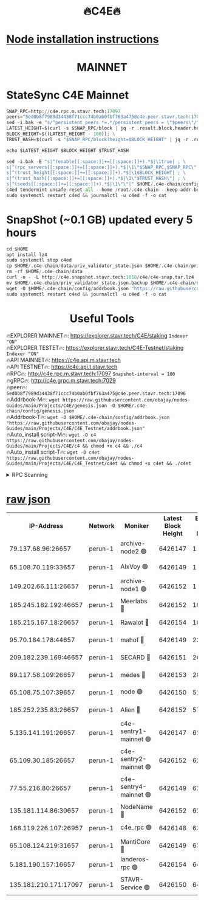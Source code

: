 <h1 align="center"> 🔥C4E🔥</h1>

[Node installation instructions](https://github.com/obajay/nodes-Guides/tree/main/Projects/C4E)
=

<h1 align="center"> MAINNET</h1>

# StateSync C4E Mainnet
```python
SNAP_RPC=http://c4e.rpc.m.stavr.tech:17097
peers="5ed0b8f7989d34438f71ccc74b0ab0fbf763a475@c4e.peer.stavr.tech:17096"
sed -i.bak -e "s/^persistent_peers *=.*/persistent_peers = \"$peers\"/" $HOME/.c4e-chain/config/config.toml
LATEST_HEIGHT=$(curl -s $SNAP_RPC/block | jq -r .result.block.header.height); \
BLOCK_HEIGHT=$((LATEST_HEIGHT - 100)); \
TRUST_HASH=$(curl -s "$SNAP_RPC/block?height=$BLOCK_HEIGHT" | jq -r .result.block_id.hash)

echo $LATEST_HEIGHT $BLOCK_HEIGHT $TRUST_HASH

sed -i.bak -E "s|^(enable[[:space:]]+=[[:space:]]+).*$|\1true| ; \
s|^(rpc_servers[[:space:]]+=[[:space:]]+).*$|\1\"$SNAP_RPC,$SNAP_RPC\"| ; \
s|^(trust_height[[:space:]]+=[[:space:]]+).*$|\1$BLOCK_HEIGHT| ; \
s|^(trust_hash[[:space:]]+=[[:space:]]+).*$|\1\"$TRUST_HASH\"| ; \
s|^(seeds[[:space:]]+=[[:space:]]+).*$|\1\"\"|" $HOME/.c4e-chain/config/config.toml
c4ed tendermint unsafe-reset-all --home /root/.c4e-chain --keep-addr-book
sudo systemctl restart c4ed && journalctl -u c4ed -f -o cat
```
# SnapShot (~0.1 GB) updated every 5 hours
```python
cd $HOME
apt install lz4
sudo systemctl stop c4ed
cp $HOME/.c4e-chain/data/priv_validator_state.json $HOME/.c4e-chain/priv_validator_state.json.backup
rm -rf $HOME/.c4e-chain/data
curl -o - -L http://c4e.snapshot.stavr.tech:1018/c4e/c4e-snap.tar.lz4 | lz4 -c -d - | tar -x -C $HOME/.c4e-chain --strip-components 2
mv $HOME/.c4e-chain/priv_validator_state.json.backup $HOME/.c4e-chain/data/priv_validator_state.json
wget -O $HOME/.c4e-chain/config/addrbook.json "https://raw.githubusercontent.com/obajay/nodes-Guides/main/Projects/C4E/addrbook.json"
sudo systemctl restart c4ed && journalctl -u c4ed -f -o cat
```
 <h1 align="center"> Useful Tools</h1>

🔥EXPLORER MAINNET🔥:  https://explorer.stavr.tech/C4E/staking            `Indexer "ON"` \
🔥EXPLORER TESTET🔥:   https://explorer.stavr.tech/C4E-Testnet/staking     `Indexer "ON"` \
🔥API MAINNET🔥:       https://c4e.api.m.stavr.tech \
🔥API TESTNET🔥:       https://c4e.api.t.stavr.tech \
🔥RPC🔥:               http://c4e.rpc.m.stavr.tech:17097                  `Snapshot-interval = 100` \
🔥gRPC🔥:              http://c4e.grpc.m.stavr.tech:7029 \
🔥peer🔥:              `5ed0b8f7989d34438f71ccc74b0ab0fbf763a475@c4e.peer.stavr.tech:17096` \
🔥Addrbook-M🔥:    ```wget https://raw.githubusercontent.com/obajay/nodes-Guides/main/Projects/C4E/genesis.json -O $HOME/.c4e-chain/config/genesis.json``` \
🔥Addrbook-T🔥:    ```wget -O $HOME/.c4e-chain/config/addrbook.json "https://raw.githubusercontent.com/obajay/nodes-Guides/main/Projects/C4E/C4E_Testnet/addrbook.json"``` \
🔥Auto_install script-M🔥: ```wget -O c4 https://raw.githubusercontent.com/obajay/nodes-Guides/main/Projects/C4E/c4 && chmod +x c4 && ./c4``` \
🔥Auto_install script-T🔥: ```wget -O c4et https://raw.githubusercontent.com/obajay/nodes-Guides/main/Projects/C4E/C4E_Testnet/c4et && chmod +x c4et && ./c4et```




<details>
<summary>RPC Scanning</summary>

<h2 align="center"> We scan nodes in real time every 4 hours. And we provide the final result of RPC endpoints.
We cannot influence the operation of these nodes in any way. </h2>


```python
If Voting Power is higher than 0 --> then the Node is a validator of the network and may be subject to attack and be a potential threat to the chain.
```
```python
We marked such validators with a red symbol
```

</details>

[raw json](https://rpc-check.c4e.stavr.tech/c4e/rpc-c4e-result.json)
=



<table><tr><th>IP-Address</th><th>Network</th><th>Moniker</th><th>Latest Block Height</th><th>Earliest Block Height</th><th>Catching Up</th><th>Tx Index</th><th>Voting Power</th><th>Scan Time</th></tr><tr><td>79.137.68.96:26657</td><td>perun-1</td><td>archive-node2 🟢</td><td>6426147</td><td>1</td><td>False</td><td>on</td><td>0</td><td>2023-12-24T11:24:11.017024912UTC</td></tr><tr><td>65.108.70.119:33657</td><td>perun-1</td><td>AlxVoy 🟢</td><td>6426149</td><td>1</td><td>False</td><td>on</td><td>0</td><td>2023-12-24T11:24:25.381946745UTC</td></tr><tr><td>149.202.66.111:26657</td><td>perun-1</td><td>archive-node1 🟢</td><td>6426152</td><td>1</td><td>False</td><td>on</td><td>0</td><td>2023-12-24T11:24:41.062500519UTC</td></tr><tr><td>185.245.182.192:46657</td><td>perun-1</td><td>Meerlabs 🔴</td><td>6426152</td><td>1051501</td><td>False</td><td>on</td><td>493550</td><td>2023-12-24T11:24:44.538983567UTC</td></tr><tr><td>185.215.167.18:26657</td><td>perun-1</td><td>Rawalot 🔴</td><td>6426154</td><td>1090501</td><td>False</td><td>on</td><td>579034</td><td>2023-12-24T11:24:55.777086602UTC</td></tr><tr><td>95.70.184.178:44657</td><td>perun-1</td><td>mahof 🔴</td><td>6426149</td><td>2342001</td><td>False</td><td>off</td><td>1357006</td><td>2023-12-24T11:24:24.499980147UTC</td></tr><tr><td>209.182.239.169:46657</td><td>perun-1</td><td>SECARD 🔴</td><td>6426151</td><td>2616101</td><td>False</td><td>off</td><td>675729</td><td>2023-12-24T11:24:38.743664541UTC</td></tr><tr><td>89.117.58.109:26657</td><td>perun-1</td><td>medes 🔴</td><td>6426153</td><td>2826001</td><td>False</td><td>off</td><td>471345</td><td>2023-12-24T11:24:50.972604518UTC</td></tr><tr><td>65.108.75.107:39657</td><td>perun-1</td><td>node 🟢</td><td>6426150</td><td>5198801</td><td>False</td><td>on</td><td>0</td><td>2023-12-24T11:24:27.823369809UTC</td></tr><tr><td>185.252.235.83:26657</td><td>perun-1</td><td>Alien 🔴</td><td>6426152</td><td>5736001</td><td>False</td><td>on</td><td>380508</td><td>2023-12-24T11:24:41.662111654UTC</td></tr><tr><td>5.135.141.191:26657</td><td>perun-1</td><td>c4e-sentry1-mainnet 🟢</td><td>6426147</td><td>6198001</td><td>False</td><td>on</td><td>0</td><td>2023-12-24T11:24:10.363125738UTC</td></tr><tr><td>65.109.30.185:26657</td><td>perun-1</td><td>c4e-sentry2-mainnet 🟢</td><td>6426152</td><td>6238301</td><td>False</td><td>on</td><td>0</td><td>2023-12-24T11:24:44.216750136UTC</td></tr><tr><td>77.55.216.80:26657</td><td>perun-1</td><td>c4e-sentry4-mainnet 🟢</td><td>6426149</td><td>6241001</td><td>False</td><td>on</td><td>0</td><td>2023-12-24T11:24:24.996467690UTC</td></tr><tr><td>135.181.114.86:30657</td><td>perun-1</td><td>NodeName 🔴</td><td>6426152</td><td>6284301</td><td>False</td><td>off</td><td>333717</td><td>2023-12-24T11:24:41.382778004UTC</td></tr><tr><td>168.119.226.107:26957</td><td>perun-1</td><td>c4e_rpc 🟢</td><td>6426148</td><td>6326148</td><td>False</td><td>on</td><td>0</td><td>2023-12-24T11:24:17.475044402UTC</td></tr><tr><td>65.108.124.219:31657</td><td>perun-1</td><td>MantiCore 🔴</td><td>6426149</td><td>6326149</td><td>False</td><td>off</td><td>837740</td><td>2023-12-24T11:24:24.029753922UTC</td></tr><tr><td>5.181.190.157:16657</td><td>perun-1</td><td>landeros-rpc 🟢</td><td>6426154</td><td>6421001</td><td>False</td><td>on</td><td>0</td><td>2023-12-24T11:24:55.473817904UTC</td></tr><tr><td>135.181.210.171:17097</td><td>perun-1</td><td>STAVR-Service 🟢</td><td>6426150</td><td>6424501</td><td>False</td><td>on</td><td>0</td><td>2023-12-24T11:24:30.184927255UTC</td></tr></table>
